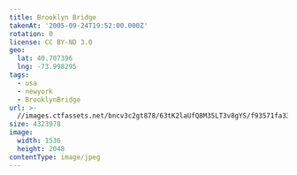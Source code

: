 ```yaml
---
title: Brooklyn Bridge
takenAt: '2005-09-24T19:52:00.000Z'
rotation: 0
license: CC BY-ND 3.0
geo:
  lat: 40.707396
  lng: -73.998295
tags:
  - usa
  - newyork
  - BrooklynBridge
url: >-
  //images.ctfassets.net/bncv3c2gt878/63tK2laUfQ8M35LT3v8gYS/f93571fa33b22cc7da9609b10ac3521a/brooklyn-bridge_4325561192_o
size: 4323978
image:
  width: 1536
  height: 2048
contentType: image/jpeg
---
```


